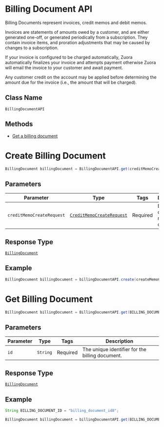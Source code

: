 # Billing Document API

Billing Documents represent invoices, credit memos and debit memos.

Invoices are statements of amounts owed by a customer, and are either generated one-off, or generated periodically from a subscription. They contain invoice items, and proration adjustments that may be caused by changes to a subscription.

If your invoice is configured to be charged automatically, Zuora automatically finalizes your invoice and attempts payment otherwise Zuora will email the invoice to your customer and await payment.

Any customer credit on the account may be applied before determining the amount due for the invoice (i.e., the amount that will be charged).


## Class Name

`BillingDocumentAPI`

## Methods

* [Get a billing document](/doc/billing-document-api.md#get-billing-document)


# Create Billing Document

```java
BillingDocument billingDocument = BillingDocumentAPI.get(creditMemoCreateRequest);
```

## Parameters

| Parameter | Type | Tags | Description |
|  --- | --- | --- | --- |
| `creditMemoCreateRequest` | [`CreditMemoCreateRequest`](/doc/models/credit-memo-create-request.md) | Required | Billing document request object. |


## Response Type

[`BillingDocument`](/doc/models/billing-document.md)


## Example 

```java
BillingDocument billingDocument = billingDocumentAPI.create(createMemoCreateRequest);
```


# Get Billing Document

```java
BillingDocument billingDocument = BillingDocumentAPI.get(BILLING_DOCUMENT_ID);
```

## Parameters

| Parameter | Type | Tags | Description |
|  --- | --- | --- | --- |
| `id` | `String` | Required | The unique identifier for the billing document. |


## Response Type

[`BillingDocument`](/doc/models/billing-document.md)


## Example 

```java
String BILLING_DOCUMENT_ID = "billing_document_id8";

BillingDocument billingDocument = billingDocumentAPI.get(BILLING_DOCUMENT_ID);
```





